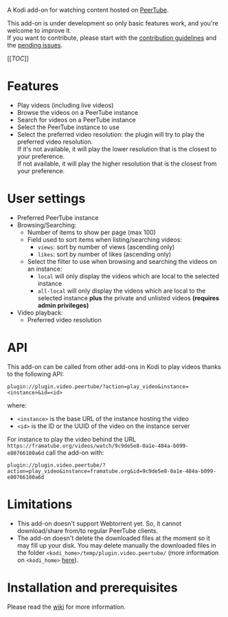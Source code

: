 A Kodi add-on for watching content hosted on [PeerTube](http://joinpeertube.org/).

This add-on is under development so only basic features work, and you're
welcome to improve it.  
If you want to contribute, please start with the
[contribution guidelines](contributing.md) and the
[pending issues](https://framagit.org/StCyr/plugin.video.peertube/-/issues).

[[_TOC_]]

# Features

* Play videos (including live videos)
* Browse the videos on a PeerTube instance 
* Search for videos on a PeerTube instance
* Select the PeerTube instance to use
* Select the preferred video resolution: the plugin will try to play the
  preferred video resolution.  
  If it's not available, it will play the lower resolution that is the closest
  to your preference.  
  If not available, it will play the higher resolution that is the closest from
  your preference.

# User settings

* Preferred PeerTube instance 
* Browsing/Searching:
  * Number of items to show per page (max 100)
  * Field used to sort items when listing/searching videos:
    * `views`: sort by number of views (ascending only)
    * `likes`: sort by number of likes (ascending only)
  * Select the filter to use when browsing and searching the videos on an instance:
    * `local` will only display the videos which are local to the selected
      instance
    * `all-local` will only display the videos which are local to the selected
      instance **plus** the private and unlisted videos
      **(requires admin privileges)**
* Video playback:
  * Preferred video resolution

# API

This add-on can be called from other add-ons in Kodi to play videos thanks to
the following API:

`plugin://plugin.video.peertube/?action=play_video&instance=<instance>&id=<id>`

where:
* `<instance>` is the base URL of the instance hosting the video
* `<id>` is the ID or the UUID of the video on the instance server

For instance to play the video behind the URL
`https://framatube.org/videos/watch/9c9de5e8-0a1e-484a-b099-e80766180a6d` call
the add-on with:

`plugin://plugin.video.peertube/?action=play_video&instance=framatube.org&id=9c9de5e8-0a1e-484a-b099-e80766180a6d`

# Limitations

* This add-on doesn't support Webtorrent yet. So, it cannot download/share
  from/to regular PeerTube clients.
* The add-on doesn't delete the downloaded files at the moment so it may fill
  up your disk. You may delete manually the downloaded files in the folder
  `<kodi_home>/temp/plugin.video.peertube/` (more information on `<kodi_home>`
  [here](https://kodi.wiki/view/Kodi_data_folder#Location)).

# Installation and prerequisites

Please read the
[wiki](https://framagit.org/StCyr/plugin.video.peertube/-/wikis/home)
for more information.
